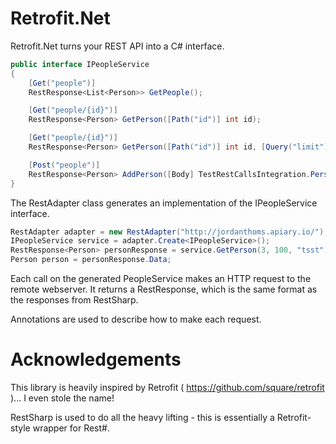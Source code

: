 Retrofit.Net
============
Retrofit.Net turns your REST API into a C# interface.
```c#
public interface IPeopleService
{
    [Get("people")]
    RestResponse<List<Person>> GetPeople();

    [Get("people/{id}")]
    RestResponse<Person> GetPerson([Path("id")] int id);

    [Get("people/{id}")]
    RestResponse<Person> GetPerson([Path("id")] int id, [Query("limit")] int limit, [Query("test")] string test);

    [Post("people")]
    RestResponse<Person> AddPerson([Body] TestRestCallsIntegration.Person person);
}
```
The RestAdapter class generates an implementation of the IPeopleService interface.
```c#
RestAdapter adapter = new RestAdapter("http://jordanthoms.apiary.io/");
IPeopleService service = adapter.Create<IPeopleService>();
RestResponse<Person> personResponse = service.GetPerson(3, 100, "tsst");
Person person = personResponse.Data;
```
Each call on the generated PeopleService makes an HTTP request to the remote webserver. 
It returns a RestResponse<Person>, which is the same format as the responses from RestSharp.

Annotations are used to describe how to make each request.

Acknowledgements
============
This library is heavily inspired by Retrofit ( https://github.com/square/retrofit )... I even stole the name!

RestSharp is used to do all the heavy lifting - this is essentially a Retrofit-style wrapper for Rest#.

